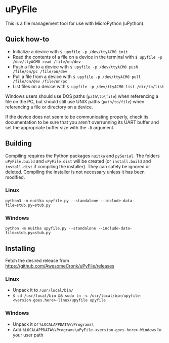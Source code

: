 # uPyFile

This is a file management tool for use with MicroPython (uPython).

## Quick how-to

* Initialize a device with `$ upyfile -p /dev/ttyACM0 init`
* Read the contents of a file on a device in the terminal with `$ upyfile -p /dev/ttyACM0 read /file/on/dev`
* Push a file to a device with `$ upyfile -p /dev/ttyACM0 push /file/on/pc /file/on/dev`
* Pull a file from a device with `$ upyfile -p /dev/ttyACM0 pull /file/on/dev /file/on/pc`
* List files on a device with `$ upyfile -p /dev/ttyACM0 list /dir/to/list`

Windows users should use DOS paths (`path\to\file`) when referencing a file on the PC, but should still use UNIX paths (`path/to/file`) when referencing a file or directory on a device.

If the device does not seem to be communicating properly, check its documentation to be sure that you aren't overrunning its UART buffer and set the appropriate buffer size with the `-B` argument.

## Building

Compiling requires the Python packages `nuitka` and `pySerial`. The folders `uPyFile.build` and `uPyFile.dist` will be created (or `install.build` and `install.dist` if compiling the installer). They can safely be ignored or deleted. Compiling the installer is not necessary unless it has been modified.

### Linux

```shell
python3 -m nuitka upyfile.py --standalone --include-data-file=stub.py=stub.py
```

### Windows

```shell
python -m nuitka upyfile.py --standalone --include-data-file=stub.py=stub.py
```

## Installing

Fetch the desired release from https://github.com/AwesomeCronk/uPyFile/releases

### Linux

* Unpack it to `/usr/local/bin/`
* `$ cd /usr/local/bin && sudo ln -s /usr/local/bin/upyfile-<version.goes.here>-linux/upyfile upyfile`

### Windows

* Unpack it or `%LOCALAPPDATA%\Programs\`
* Add `%LOCALAPPDATA%\Programs\uPyFile-<version-goes-here>-Windows` to your user path
